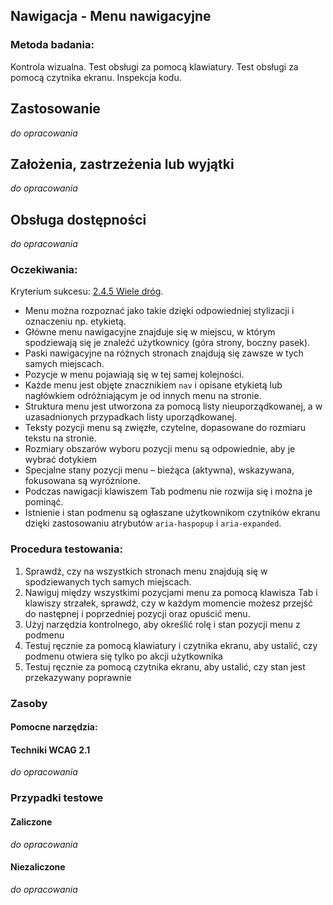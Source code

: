 ## Nawigacja - Menu nawigacyjne

### Metoda badania:
Kontrola wizualna. Test obsługi za pomocą klawiatury. Test obsługi za pomocą czytnika ekranu. Inspekcja kodu. 

## Zastosowanie
_do opracowania_
## Założenia, zastrzeżenia lub wyjątki
_do opracowania_

## Obsługa dostępności
_do opracowania_

### Oczekiwania:
Kryterium sukcesu: [2.4.5 Wiele dróg](https://wcag.lepszyweb.pl/#multiple-ways).
-	Menu można rozpoznać jako takie dzięki odpowiedniej stylizacji i oznaczeniu np. etykietą.  
-	Główne menu nawigacyjne znajduje się w miejscu, w którym spodziewają się je znaleźć użytkownicy (góra strony, boczny pasek). 
-	Paski nawigacyjne na różnych stronach znajdują się zawsze w tych samych miejscach.
-	Pozycje w menu pojawiają się w tej samej kolejności. 
-	Każde menu jest objęte znacznikiem `nav` i opisane etykietą lub nagłówkiem odróżniającym je od innych menu na stronie.   
-	Struktura menu jest utworzona za pomocą listy nieuporządkowanej, a w uzasadnionych przypadkach listy uporządkowanej. 
-	Teksty pozycji menu są zwięzłe, czytelne, dopasowane  do rozmiaru tekstu na stronie. 
-	Rozmiary obszarów wyboru pozycji menu są odpowiednie, aby je wybrać dotykiem 
-	Specjalne stany pozycji menu – bieżąca (aktywna), wskazywana, fokusowana są wyróżnione.  
-	Podczas nawigacji klawiszem Tab podmenu nie rozwija się i można je pominąć.
-	Istnienie i stan podmenu są ogłaszane użytkownikom czytników ekranu dzięki zastosowaniu atrybutów `aria-haspopup` i `aria-expanded`.

### Procedura testowania:
1.	Sprawdź, czy na wszystkich stronach menu znajdują się w spodziewanych tych samych miejscach. 
2.	Nawiguj między wszystkimi pozycjami menu za pomocą klawisza Tab i klawiszy strzałek, sprawdź, czy w każdym momencie możesz przejść do następnej i poprzedniej pozycji oraz opuścić menu.
3.	Użyj narzędzia kontrolnego, aby określić rolę i stan pozycji menu z podmenu
4.	Testuj ręcznie za pomocą klawiatury i czytnika ekranu, aby ustalić, czy podmenu otwiera się tylko po akcji użytkownika
5.	Testuj ręcznie za pomocą czytnika ekranu, aby ustalić, czy stan jest przekazywany poprawnie

### Zasoby

#### Pomocne narzędzia:

#### Techniki WCAG 2.1
_do opracowania_

### Przypadki testowe

#### Zaliczone
_do opracowania_

#### Niezaliczone
_do opracowania_ 
